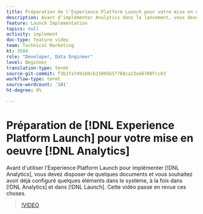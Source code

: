 ```yaml
---
title: Préparation de l’Experience Platform Launch pour votre mise en oeuvre Analytics
description: Avant d’implémenter Analytics dans le lancement, vous devez disposer de quelques documents et vous devez configurer quelques éléments dans le système, à la fois dans Analytics et dans le lancement. Cette vidéo passe en revue ces choses.
feature: Launch Implementation
topics: null
activity: implement
doc-type: feature video
team: Technical Marketing
kt: 3584
role: "Developer, Data Engineer"
level: Beginner
translation-type: tm+mt
source-git-commit: f3b3fa7d91b0cb21005b57768ca23ed6700fcc03
workflow-type: tm+mt
source-wordcount: '101'
ht-degree: 0%

---
```



# Préparation de [!DNL Experience Platform Launch] pour votre mise en oeuvre [!DNL Analytics]

Avant d&#39;utiliser l&#39;Experience Platform Launch pour implémenter [!DNL Analytics], vous devez disposer de quelques documents et vous souhaitez avoir déjà configuré quelques éléments dans le système, à la fois dans [!DNL Analytics] et dans [!DNL Launch]. Cette vidéo passe en revue ces choses.

>[!VIDEO](https://video.tv.adobe.com/v/28752/?quality=12)
